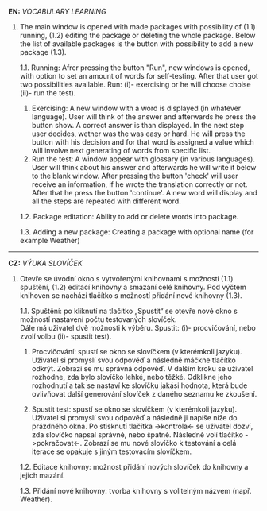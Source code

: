 **EN:** *VOCABULARY LEARNING*

1. The main window is opened with made packages with possibility of (1.1) running, (1.2) editing the package or deleting the whole package. Below the list of available packages is the button with possibility to add a new package (1.3).

    1.1. Running: Afrer pressing the button "Run", new windows is opened, with option to set an amount of words for self-testing.
         After that user got two possibilities available. Run: (i)- exercising or he will choose choise (ii)- run the test).
    
      1. Exercising: A new window with a word is displayed (in whatever language). User will think of the answer and afterwards he press the button show. A correct answer is than displayed. In the next step user decides, wether was the was easy or hard. He will press the button with his decision and for that word is assigned a value which will involve next generating of words from specific list.
      2. Run the test: A window appear with glossary (in various languages). User will think about his answer and afterwards he will write it below to the blank window. After pressing the button 'check' will user receive an information, if he wrote the translation correctly or not. After that he press the button 'continue'. A new word will display and all the steps are repeated with different word.
      
   1.2. Package editation: Ability to add or delete words into package.
   
   1.3. Adding a new package: Creating a package with optional name (for example Weather)

_____________________________________________________________________________

**CZ:** *VÝUKA SLOVÍČEK*

1. Otevře se úvodní okno s vytvořenými knihovnami s možností (1.1) spuštění, (1.2) editací knihovny a smazání celé knihovny. Pod výčtem knihoven se nachází tlačítko s možností přidání nové knihovny (1.3). 

    1.1. Spuštění: po kliknutí na tlačítko „Spustit“ se otevře nové okno s možností nastavení počtu testovaných slovíček.  
     Dále má uživatel dvě možnosti k výběru. Spustit: (i)- procvičování, nebo zvolí volbu (ii)- spustit test).

      1. Procvičování: spustí se okno se slovíčkem (v kterémkoli jazyku). Uživatel si promyslí svou odpověď a následně máčkne tlačítko odkrýt. Zobrazí se mu správná odpověď. V dalším kroku se uživatel rozhodne, zda bylo slovíčko lehké, nebo těžké. Odklikne jeho rozhodnutí a tak se nastaví ke slovíčku jakási hodnota, která bude ovlivňovat další generování slovíček z daného seznamu ke zkoušení.

      2. Spustit test: spustí se okno se slovíčkem (v kterémkoli jazyku). Uživatel si promyslí svou odpověď a následně ji napíše níže do prázdného okna. Po stisknutí tlačítka ->kontrola<- se uživatel dozví, zda slovíčko napsal správně, nebo špatně. Následně volí tlačítko ->pokračovat<-. Zobrazí se mu nové slovíčko k testování a celá iterace se opakuje s jiným testovacím slovíčkem.

   1.2. Editace knihovny: možnost přidání nových slovíček do knihovny a jejich mazání.

   1.3. Přidání nové knihovny: tvorba knihovny s volitelným názvem (např. Weather). 


